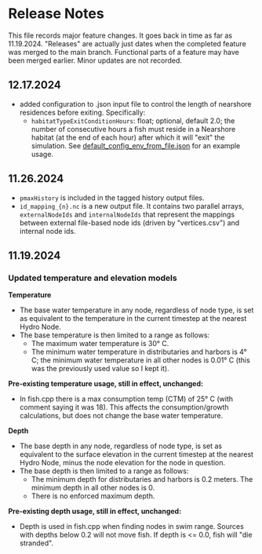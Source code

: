 # Release Notes

This file records major feature changes. It goes back in time as far as 11.19.2024. "Releases" are actually just dates
when the completed feature was merged to the main branch. Functional parts of a feature may have been merged earlier.
Minor updates are not recorded.

## 12.17.2024
- added configuration to .json input file to control the length of nearshore residences before exiting. Specifically:
  - `habitatTypeExitConditionHours`: float; optional, default 2.0; the number of consecutive hours a fish must reside 
    in a Nearshore habitat (at the end of each hour) after which it will "exit" the simulation. 
    See [default_config_env_from_file.json](default_config_env_from_file.json) for an example usage.

## 11.26.2024

- `pmaxHistory` is included in the tagged history output files.
- `id_mapping_{n}.nc` is a new output file. It contains two parallel arrays, `externalNodeIds` and `internalNodeIds`
  that represent the mappings between external file-based node ids (driven by "vertices.csv") and internal node ids.

## 11.19.2024

### Updated temperature and elevation models

**Temperature**

- The base water temperature in any node, regardless of node type, is set as equivalent to the temperature in the
  current timestep at the nearest Hydro Node.
- The base temperature is then limited to a range as follows:
    - The maximum water temperature is 30° C.
    - The minimum water temperature in distributaries and harbors is 4° C; the minimum water temperature in all other
      nodes is 0.01° C (this was the previously used value so I kept it).

**Pre-existing temperature usage, still in effect, unchanged:**

- In fish.cpp there is a max consumption temp (CTM) of 25° C (with comment saying it was 18). This affects the
  consumption/growth calculations, but does not change the base water temperature.

**Depth**

- The base depth in any node, regardless of node type, is set as equivalent to the surface elevation in the current
  timestep at the nearest Hydro Node, minus the node elevation for the node in question.
- The base depth is then limited to a range as follows:
    - The minimum depth for distributaries and harbors is 0.2 meters. The minimum depth in all other nodes is 0.
    - There is no enforced maximum depth.

**Pre-existing depth usage, still in effect, unchanged:**

- Depth is used in fish.cpp when finding nodes in swim range. Sources with depths below 0.2 will not move fish.
  If depth is <= 0.0, fish will "die stranded".
